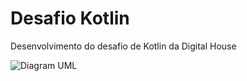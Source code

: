 # Desafio Kotlin
Desenvolvimento do desafio de Kotlin da Digital House

![Diagram UML](https://user-images.githubusercontent.com/83379193/121789357-aef3ee00-cbab-11eb-90a4-b1f4ed1ad3ac.png)